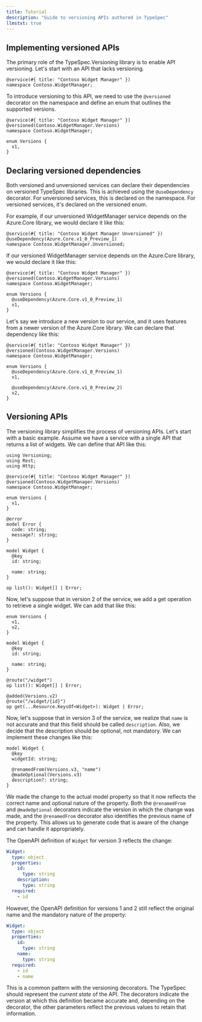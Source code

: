 ```yaml
---
title: Tutorial
description: "Guide to versioning APIs authored in TypeSpec"
llmstxt: true
---
```


## Implementing versioned APIs

The primary role of the TypeSpec.Versioning library is to enable API versioning. Let's start with an API that lacks versioning.

```typespec
@service(#{ title: "Contoso Widget Manager" })
namespace Contoso.WidgetManager;
```

To introduce versioning to this API, we need to use the `@versioned` decorator on the namespace and define an enum that outlines the supported versions.

```typespec
@service(#{ title: "Contoso Widget Manager" })
@versioned(Contoso.WidgetManager.Versions)
namespace Contoso.WidgetManager;

enum Versions {
  v1,
}
```

## Declaring versioned dependencies

Both versioned and unversioned services can declare their dependencies on versioned TypeSpec libraries. This is achieved using the `@useDependency` decorator. For unversioned services, this is declared on the namespace. For versioned services, it's declared on the versioned enum.

For example, if our unversioned WidgetManager service depends on the Azure.Core library, we would declare it like this:

```typespec
@service(#{ title: "Contoso Widget Manager Unversioned" })
@useDependency(Azure.Core.v1_0_Preview_1)
namespace Contoso.WidgetManager.Unversioned;
```

If our versioned WidgetManager service depends on the Azure.Core library, we would declare it like this:

```typespec
@service(#{ title: "Contoso Widget Manager" })
@versioned(Contoso.WidgetManager.Versions)
namespace Contoso.WidgetManager;

enum Versions {
  @useDependency(Azure.Core.v1_0_Preview_1)
  v1,
}
```

Let's say we introduce a new version to our service, and it uses features from a newer version of the Azure.Core library. We can declare that dependency like this:

```typespec
@service(#{ title: "Contoso Widget Manager" })
@versioned(Contoso.WidgetManager.Versions)
namespace Contoso.WidgetManager;

enum Versions {
  @useDependency(Azure.Core.v1_0_Preview_1)
  v1,

  @useDependency(Azure.Core.v1_0_Preview_2)
  v2,
}
```

## Versioning APIs

The versioning library simplifies the process of versioning APIs. Let's start with a basic example. Assume we have a service with a single API that returns a list of widgets. We can define that API like this:

```typespec
using Versioning;
using Rest;
using Http;

@service(#{ title: "Contoso Widget Manager" })
@versioned(Contoso.WidgetManager.Versions)
namespace Contoso.WidgetManager;

enum Versions {
  v1,
}

@error
model Error {
  code: string;
  message?: string;
}

model Widget {
  @key
  id: string;

  name: string;
}

op list(): Widget[] | Error;
```

Now, let's suppose that in version 2 of the service, we add a get operation to retrieve a single widget. We can add that like this:

```typespec
enum Versions {
  v1,
  v2,
}

model Widget {
  @key
  id: string;

  name: string;
}

@route("/widget")
op list(): Widget[] | Error;

@added(Versions.v2)
@route("/widget/{id}")
op get(...Resource.KeysOf<Widget>): Widget | Error;
```

Now, let's suppose that in version 3 of the service, we realize that `name` is not accurate and that this field should be called `description`. Also, we decide that the description should be optional, not mandatory. We can implement these changes like this:

```typespec
model Widget {
  @key
  widgetId: string;

  @renamedFrom(Versions.v3, "name")
  @madeOptional(Versions.v3)
  description?: string;
}
```

We made the change to the actual model property so that it now reflects the correct name and optional nature of the property. Both the `@renamedFrom` and `@madeOptional` decorators indicate the version in which the change was made, and the `@renamedFrom` decorator also identifies the previous name of the property. This allows us to generate code that is aware of the change and can handle it appropriately.

The OpenAPI definition of `Widget` for version 3 reflects the change:

```yaml
Widget:
  type: object
  properties:
    id:
      type: string
    description:
      type: string
  required:
    - id
```

However, the OpenAPI definition for versions 1 and 2 still reflect the original name and the mandatory nature of the property:

```yaml
Widget:
  type: object
  properties:
    id:
      type: string
    name:
      type: string
  required:
    - id
    - name
```

This is a common pattern with the versioning decorators. The TypeSpec should represent the _current state_ of the API. The decorators indicate the version at which this definition became accurate and, depending on the decorator, the other parameters reflect the previous values to retain that information.
